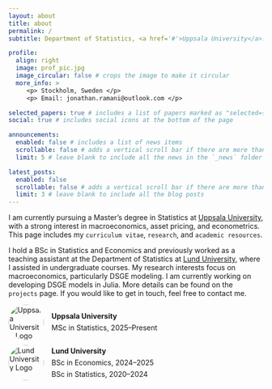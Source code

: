 ```yaml
---
layout: about
title: about
permalink: /
subtitle: Department of Statistics, <a href='#'>Uppsala University</a>.

profile:
  align: right
  image: prof_pic.jpg
  image_circular: false # crops the image to make it circular
  more_info: >
     <p> Stockholm, Sweden </p>
     <p> Email: jonathan.ramani@outlook.com </p>

selected_papers: true # includes a list of papers marked as "selected={true}"
social: true # includes social icons at the bottom of the page

announcements:
  enabled: false # includes a list of news items
  scrollable: false # adds a vertical scroll bar if there are more than 3 news items
  limit: 5 # leave blank to include all the news in the `_news` folder

latest_posts:
  enabled: false
  scrollable: false # adds a vertical scroll bar if there are more than 3 new posts items
  limit: 3 # leave blank to include all the blog posts
---
```


I am currently pursuing a Master’s degree in Statistics at [Uppsala University](https://www.uu.se/en), with a strong interest in macroeconomics, asset pricing, and econometrics. This page includes my `curriculum vitae`, `research`, and `academic resources`.

I hold a BSc in Statistics and Economics and previously worked as a teaching assistant at the Department of Statistics at [Lund University](https://www.lunduniversity.lu.se/), where I assisted in undergraduate courses. My research interests focus on macroeconomics, particularly DSGE modeling. I am currently working on developing DSGE models in Julia. More details can be found on the `projects` page. If you would like to get in touch, feel free to contact me. 

<div style="display: flex; align-items: center; margin-bottom: 10px;">
    <img src="{{ '/assets/img/uppsala.png' | relative_url }}" alt="Uppsala University Logo" width="70px" style="border-radius: 50%; margin-right: 15px;">
    <div style="display: flex; flex-direction: column; gap: 2px;">
        <p style="margin: 2px 0; line-height: 1.2;"><strong>Uppsala University</strong></p>
        <p style="margin: 2px 0; line-height: 1.2;">MSc in Statistics, 2025–Present</p>
    </div>
</div>

<div style="display: flex; align-items: center; margin-bottom: 10px;">
    <img src="{{ '/assets/img/lund.png' | relative_url }}" alt="Lund University Logo" width="70px" style="border-radius: 50%; margin-right: 15px;">
    <div style="display: flex; flex-direction: column; gap: 2px;">
        <p style="margin: 2px 0; line-height: 1.2;"><strong>Lund University</strong></p>
        <p style="margin: 2px 0; line-height: 1.2;">BSc in Economics, 2024–2025</p>
        <p style="margin: 2px 0; line-height: 1.2;">BSc in Statistics, 2020–2024</p>
    </div>
</div>

